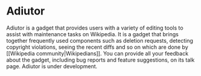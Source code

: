 # Adiutor

Adiutor is a gadget that provides users with a variety of editing tools to assist with maintenance tasks on Wikipedia. It is a gadget that brings together frequently used components such as deletion requests, detecting copyright violations, seeing the recent diffs and so on which are done by [[Wikipedia community|Wikipedians]]. You can provide all your feedback about the gadget, including bug reports and feature suggestions, on its talk page. Adiutor is under development.
